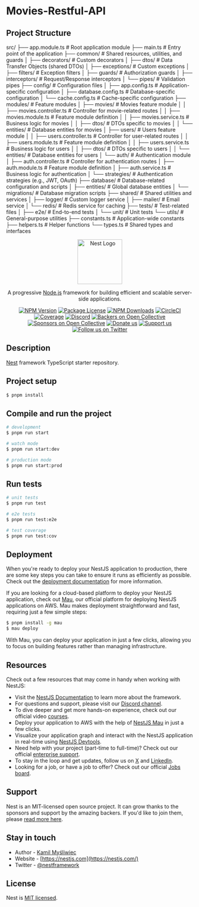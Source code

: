 # Movies-Restful-API

## Project Structure

src/
├── app.module.ts               # Root application module
├── main.ts                     # Entry point of the application
├── common/                     # Shared resources, utilities, and guards
│   ├── decorators/             # Custom decorators
│   ├── dtos/                   # Data Transfer Objects (shared DTOs)
│   ├── exceptions/             # Custom exceptions
│   ├── filters/                # Exception filters
│   ├── guards/                 # Authorization guards
│   ├── interceptors/           # Request/Response interceptors
│   └── pipes/                  # Validation pipes
├── config/                     # Configuration files
│   ├── app.config.ts           # Application-specific configuration
│   ├── database.config.ts      # Database-specific configuration
│   └── cache.config.ts         # Cache-specific configuration
├── modules/                    # Feature modules
│   ├── movies/                 # Movies feature module
│   │   ├── movies.controller.ts  # Controller for movie-related routes
│   │   ├── movies.module.ts      # Feature module definition
│   │   ├── movies.service.ts     # Business logic for movies
│   │   ├── dtos/                 # DTOs specific to movies
│   │   └── entities/             # Database entities for movies
│   ├── users/                  # Users feature module
│   │   ├── users.controller.ts   # Controller for user-related routes
│   │   ├── users.module.ts       # Feature module definition
│   │   ├── users.service.ts      # Business logic for users
│   │   ├── dtos/                 # DTOs specific to users
│   │   └── entities/             # Database entities for users
│   └── auth/                   # Authentication module
│       ├── auth.controller.ts    # Controller for authentication routes
│       ├── auth.module.ts        # Feature module definition
│       ├── auth.service.ts       # Business logic for authentication
│       └── strategies/           # Authentication strategies (e.g., JWT, OAuth)
├── database/                   # Database-related configuration and scripts
│   ├── entities/               # Global database entities
│   └── migrations/             # Database migration scripts
├── shared/                     # Shared utilities and services
│   ├── logger/                 # Custom logger service
│   ├── mailer/                 # Email service
│   └── redis/                  # Redis service for caching
├── tests/                      # Test-related files
│   ├── e2e/                    # End-to-end tests
│   └── unit/                   # Unit tests
└── utils/                      # General-purpose utilities
    ├── constants.ts            # Application-wide constants
    ├── helpers.ts              # Helper functions
    └── types.ts                # Shared types and interfaces

<p align="center">
  <a href="http://nestjs.com/" target="blank"><img src="https://nestjs.com/img/logo-small.svg" width="120" alt="Nest Logo" /></a>
</p>

[circleci-image]: https://img.shields.io/circleci/build/github/nestjs/nest/master?token=abc123def456
[circleci-url]: https://circleci.com/gh/nestjs/nest

<p align="center">A progressive <a href="http://nodejs.org" target="_blank">Node.js</a> framework for building efficient and scalable server-side applications.</p><p align="center">
<a href="https://www.npmjs.com/~nestjscore" target="_blank"><img src="https://img.shields.io/npm/v/@nestjs/core.svg" alt="NPM Version" /></a>
<a href="https://www.npmjs.com/~nestjscore" target="_blank"><img src="https://img.shields.io/npm/l/@nestjs/core.svg" alt="Package License" /></a>
<a href="https://www.npmjs.com/~nestjscore" target="_blank"><img src="https://img.shields.io/npm/dm/@nestjs/common.svg" alt="NPM Downloads" /></a>
<a href="https://circleci.com/gh/nestjs/nest" target="_blank"><img src="https://img.shields.io/circleci/build/github/nestjs/nest/master" alt="CircleCI" /></a>
<a href="https://coveralls.io/github/nestjs/nest?branch=master" target="_blank"><img src="https://coveralls.io/repos/github/nestjs/nest/badge.svg?branch=master#9" alt="Coverage" /></a>
<a href="https://discord.gg/G7Qnnhy" target="_blank"><img src="https://img.shields.io/badge/discord-online-brightgreen.svg" alt="Discord"/></a>
<a href="https://opencollective.com/nest#backer" target="_blank"><img src="https://opencollective.com/nest/backers/badge.svg" alt="Backers on Open Collective" /></a>
<a href="https://opencollective.com/nest#sponsor" target="_blank"><img src="https://opencollective.com/nest/sponsors/badge.svg" alt="Sponsors on Open Collective" /></a>
  <a href="https://paypal.me/kamilmysliwiec" target="_blank"><img src="https://img.shields.io/badge/Donate-PayPal-ff3f59.svg" alt="Donate us"/></a>
    <a href="https://opencollective.com/nest#sponsor"  target="_blank"><img src="https://img.shields.io/badge/Support%20us-Open%20Collective-41B883.svg" alt="Support us"></a>
  <a href="https://twitter.com/nestframework" target="_blank"><img src="https://img.shields.io/twitter/follow/nestframework.svg?style=social&label=Follow" alt="Follow us on Twitter"></a>
</p>
  <!--[![Backers on Open Collective](https://opencollective.com/nest/backers/badge.svg)](https://opencollective.com/nest#backer)
  [![Sponsors on Open Collective](https://opencollective.com/nest/sponsors/badge.svg)](https://opencollective.com/nest#sponsor)-->

## Description

[Nest](https://github.com/nestjs/nest) framework TypeScript starter repository.

## Project setup

```bash
$ pnpm install
```

## Compile and run the project

```bash
# development
$ pnpm run start

# watch mode
$ pnpm run start:dev

# production mode
$ pnpm run start:prod
```

## Run tests

```bash
# unit tests
$ pnpm run test

# e2e tests
$ pnpm run test:e2e

# test coverage
$ pnpm run test:cov
```

## Deployment

When you're ready to deploy your NestJS application to production, there are some key steps you can take to ensure it runs as efficiently as possible. Check out the [deployment documentation](https://docs.nestjs.com/deployment) for more information.

If you are looking for a cloud-based platform to deploy your NestJS application, check out [Mau](https://mau.nestjs.com), our official platform for deploying NestJS applications on AWS. Mau makes deployment straightforward and fast, requiring just a few simple steps:

```bash
$ pnpm install -g mau
$ mau deploy
```

With Mau, you can deploy your application in just a few clicks, allowing you to focus on building features rather than managing infrastructure.

## Resources

Check out a few resources that may come in handy when working with NestJS:

- Visit the [NestJS Documentation](https://docs.nestjs.com) to learn more about the framework.
- For questions and support, please visit our [Discord channel](https://discord.gg/G7Qnnhy).
- To dive deeper and get more hands-on experience, check out our official video [courses](https://courses.nestjs.com/).
- Deploy your application to AWS with the help of [NestJS Mau](https://mau.nestjs.com) in just a few clicks.
- Visualize your application graph and interact with the NestJS application in real-time using [NestJS Devtools](https://devtools.nestjs.com).
- Need help with your project (part-time to full-time)? Check out our official [enterprise support](https://enterprise.nestjs.com).
- To stay in the loop and get updates, follow us on [X](https://x.com/nestframework) and [LinkedIn](https://linkedin.com/company/nestjs).
- Looking for a job, or have a job to offer? Check out our official [Jobs board](https://jobs.nestjs.com).

## Support

Nest is an MIT-licensed open source project. It can grow thanks to the sponsors and support by the amazing backers. If you'd like to join them, please [read more here](https://docs.nestjs.com/support).

## Stay in touch

- Author - [Kamil Myśliwiec](https://twitter.com/kammysliwiec)
- Website - [https://nestjs.com](https://nestjs.com/)
- Twitter - [@nestframework](https://twitter.com/nestframework)

## License

Nest is [MIT licensed](https://github.com/nestjs/nest/blob/master/LICENSE).
